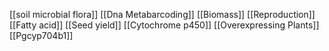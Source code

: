 [[soil microbial flora]]
[[Dna Metabarcoding]]
[[Biomass]]
[[Reproduction]]
[[Fatty acid]]
[[Seed yield]]
[[Cytochrome p450]]
[[Overexpressing Plants]]
[[Pgcyp704b1]]
